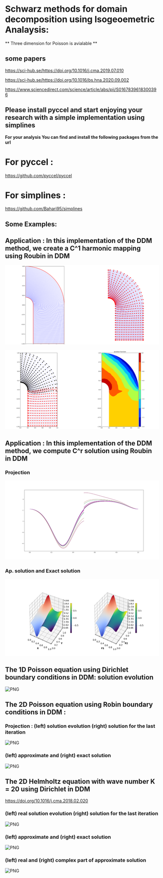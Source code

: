 #  Schwarz methods for domain decomposition using Isogeoemetric Analaysis:

** Three dimension for Poisson is avialable **
## some papers
https://sci-hub.se/https://doi.org/10.1016/j.cma.2019.07.010

https://sci-hub.se/https://doi.org/10.1016/bs.hna.2020.09.002

https://www.sciencedirect.com/science/article/abs/pii/S0167839618300396

## Please install pyccel and start enjoying your research with a simple implementation using simplines

**For your analysis You can find and install the following packages from the url**

# For pyccel :
  
  https://github.com/pyccel/pyccel

# For simplines :

  https://github.com/Bahari95/simplines
  
  
## Some Examples:

## Application : In this implementation of the DDM method, we create a C^1 harmonic mapping using Roubin in DDM
![PNG](https://github.com/Bahari95/Isogeometric_analysis_and_domain_decomposition/blob/main/C_r_DDM_roubin/C_1_B_spline_Harmonic_Mapping/C1_Harmonic_mapping.png)

![PNG](https://github.com/Bahari95/Isogeometric_analysis_and_domain_decomposition/blob/main/C_r_DDM_roubin/C_1_B_spline_Harmonic_Mapping/VP_harmonic_c1_mapping.png)

## Application : In this implementation of the DDM method, we compute C^r solution using Roubin in DDM

### Projection

![PNG](https://github.com/Bahari95/Isogeometric_analysis_and_domain_decomposition/blob/main/C_r_DDM_roubin/two_dimension/non_homogeneous_Dirichlet_boundary/Figure_1.png)

### Ap. solution and Exact solution
![PNG](https://github.com/Bahari95/Isogeometric_analysis_and_domain_decomposition/blob/main/C_r_DDM_roubin/two_dimension/non_homogeneous_Dirichlet_boundary/Poisson3D.png)

## The 1D Poisson equation using Dirichlet boundary conditions in DDM: solution evolution
![PNG](https://github.com/Bahari95/Isogeometric_analysis_for_domain_decomposition/blob/main/one_dimension/parallel_Schwarz_method_Dirichlet/DD_sol_evol.png)

## The 2D Poisson equation using Robin boundary conditions in DDM : 

### Projection : (left) solution evolution (right) solution for the last iteration
![PNG](https://github.com/Bahari95/Isogeometric_analysis_for_domain_decomposition/blob/main/two_dimension/parallel_Schwarz_method_Robin/on_more_general_geometries/Quart_annulus.png)

### (left) approximate and (right) exact solution
![PNG](https://github.com/Bahari95/Isogeometric_analysis_for_domain_decomposition/blob/main/two_dimension/parallel_Schwarz_method_Robin/on_more_general_geometries/Quart_annulus_3D.png)

## The 2D Helmholtz equation with wave number K = 20 using Dirichlet in DDM

https://doi.org/10.1016/j.cma.2018.02.020
  
### (left) real solution evolution (right) solution for the last iteration
![PNG](https://github.com/Bahari95/Isogeometric_analysis_for_domain_decomposition_Poisson_equation/blob/main/two_dimension/parallel_Schwarz_method_Dirichlet/Helmholtz_equation/solut_evol.png)


### (left) approximate and (right) exact solution
![PNG](https://github.com/Bahari95/Isogeometric_analysis_for_domain_decomposition_Poisson_equation/blob/main/two_dimension/parallel_Schwarz_method_Dirichlet/Helmholtz_equation/Helmholtz_3D.png)

### (left) real and (right) complex part of approximate solution
![PNG](https://github.com/Bahari95/Isogeometric_analysis_for_domain_decomposition_Poisson_equation/blob/main/two_dimension/parallel_Schwarz_method_Dirichlet/Helmholtz_equation/real_and_comlex_part_of_the_solution_.png)
